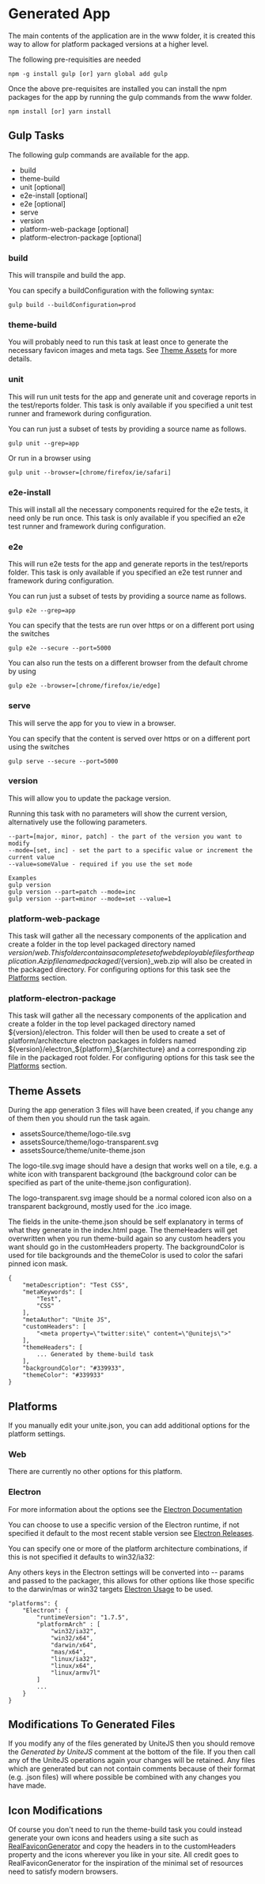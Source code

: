 # Generated App

The main contents of the application are in the www folder, it is created this way to allow for platform packaged versions at a higher level.

The following pre-requisities are needed

    npm -g install gulp [or] yarn global add gulp

Once the above pre-requisites are installed you can install the npm packages for the app by running the gulp commands from the www folder.

    npm install [or] yarn install

## Gulp Tasks

The following gulp commands are available for the app.

* build
* theme-build
* unit [optional]
* e2e-install [optional]
* e2e [optional]
* serve
* version
* platform-web-package [optional]
* platform-electron-package [optional]

### build

This will transpile and build the app.

You can specify a buildConfiguration with the following syntax:

    gulp build --buildConfiguration=prod

### theme-build

You will probably need to run this task at least once to generate the necessary favicon images and meta tags. See [Theme Assets](#themeassets) for more details.

### unit

This will run unit tests for the app and generate unit and coverage reports in the test/reports folder. This task is only available if you specified a unit test runner and framework during configuration.

You can run just a subset of tests by providing a source name as follows.

    gulp unit --grep=app

Or run in a browser using

    gulp unit --browser=[chrome/firefox/ie/safari]

### e2e-install

This will install all the necessary components required for the e2e tests, it need only be run once. This task is only available if you specified an e2e test runner and framework during configuration.

### e2e

This will run e2e tests for the app and generate reports in the test/reports folder. This task is only available if you specified an e2e test runner and framework during configuration.

You can run just a subset of tests by providing a source name as follows.

    gulp e2e --grep=app

You can specify that the tests are run over https or on a different port using the switches

    gulp e2e --secure --port=5000

You can also run the tests on a different browser from the default chrome by using

    gulp e2e --browser=[chrome/firefox/ie/edge]

### serve

This will serve the app for you to view in a browser.

You can specify that the content is served over https or on a different port using the switches

    gulp serve --secure --port=5000

### version

This will allow you to update the package version.

Running this task with no parameters will show the current version, alternatively use the following parameters.

    --part=[major, minor, patch] - the part of the version you want to modify
    --mode=[set, inc] - set the part to a specific value or increment the current value
    --value=someValue - required if you use the set mode

    Examples
    gulp version
    gulp version --part=patch --mode=inc
    gulp version --part=minor --mode=set --value=1

### platform-web-package

This task will gather all the necessary components of the application and create a folder in the top level packaged directory named ${version}/web.
This folder contains a complete set of web deployable files for the application. A zip file named packaged/${version}_web.zip will also be created in the packaged directory.
For configuring options for this task see the [Platforms](#platforms) section.

### platform-electron-package

This task will gather all the necessary components of the application and create a folder in the top level packaged directory named ${version}/electron.
This folder will then be used to create a set of platform/architecture electron packages in folders named ${version}/electron_${platform}_${architecture} and a corresponding zip file in the packaged root folder.
For configuring options for this task see the [Platforms](#platforms) section.

## <a name="themeassets"></a>Theme Assets

During the app generation 3 files will have been created, if you change any of them then you should run the task again.

* assetsSource/theme/logo-tile.svg
* assetsSource/theme/logo-transparent.svg
* assetsSource/theme/unite-theme.json

The logo-tile.svg image should have a design that works well on a tile, e.g. a white icon with transparent background (the background color can be specified as part of the unite-theme.json configuration).

The logo-transparent.svg image should be a normal colored icon also on a transparent background, mostly used for the .ico image.

The fields in the unite-theme.json should be self explanatory in terms of what they generate in the index.html page. The themeHeaders will get overwritten when you run theme-build again so any custom headers you want should go in the customHeaders property. The backgroundColor is used for tile backgrounds and the themeColor is used to color the safari pinned icon mask.

    {
        "metaDescription": "Test CSS",
        "metaKeywords": [
            "Test",
            "CSS"
        ],
        "metaAuthor": "Unite JS",
        "customHeaders": [
            "<meta property=\"twitter:site\" content=\"@unitejs\">"
        ],
        "themeHeaders": [
            ... Generated by theme-build task
        ],
        "backgroundColor": "#339933",
        "themeColor": "#339933"
    }

## <a name="platforms"></a>Platforms

If you manually edit your unite.json, you can add additional options for the platform settings.

### Web

There are currently no other options for this platform.

### Electron

For more information about the options see the [Electron Documentation](https://github.com/electron-userland/electron-packager#readme)

You can choose to use a specific version of the Electron runtime, if not specified it default to the most recent stable version see [Electron Releases](https://github.com/electron/electron/releases).

You can specify one or more of the platform architecture combinations, if this is not specified it defaults to win32/ia32:

Any others keys in the Electron settings will be converted into -- params and passed to the packager, this allows for other options like those specific to the darwin/mas or win32 targets [Electron Usage](https://github.com/electron-userland/electron-packager/blob/master/usage.txt) to be used.

    "platforms": {
        "Electron": {
            "runtimeVersion": "1.7.5",
            "platformArch" : [
                "win32/ia32",
                "win32/x64",
                "darwin/x64",
                "mas/x64",
                "linux/ia32",
                "linux/x64",
                "linux/armv7l"
            ]
            ...
        }
    }

## Modifications To Generated Files

If you modify any of the files generated by UniteJS then you should remove the *Generated by UniteJS* comment at the bottom of the file. If you then call any of the UniteJS operations again your changes will be retained. Any files which are generated but can not contain comments because of their format (e.g. .json files) will where possible be combined with any changes you have made.

## Icon Modifications

Of course you don't need to run the theme-build task you could instead generate your own icons and headers using a site such as [RealFaviconGenerator](https://realfavicongenerator.net/) and copy the headers in to the customHeaders property and the icons wherever you like in your site. All credit goes to RealFaviconGenerator for the inspiration of the minimal set of resources need to satisfy modern browsers.
